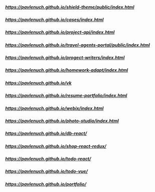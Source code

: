 ##### https://pavlenuch.github.io/shield-theme/public/index.html
##### https://pavlenuch.github.io/cases/index.html
##### https://pavlenuch.github.io/project-api/index.html
##### https://pavlenuch.github.io/travel-agents-portal/public/index.html
##### https://pavlenuch.github.io/progect-writers/index.html
##### https://pavlenuch.github.io/homework-adapt/index.html
##### https://pavlenuch.github.io/vk
##### https://pavlenuch.github.io/resume-portfolio/index.html
##### https://pavlenuch.github.io/webix/index.html
##### https://pavlenuch.github.io/photo-studio/index.html
##### https://pavlenuch.github.io/db-react/
##### https://pavlenuch.github.io/shop-react-redux/
##### https://pavlenuch.github.io/todo-react/
##### https://pavlenuch.github.io/todo-vue/
##### https://pavlenuch.github.io/portfolio/

